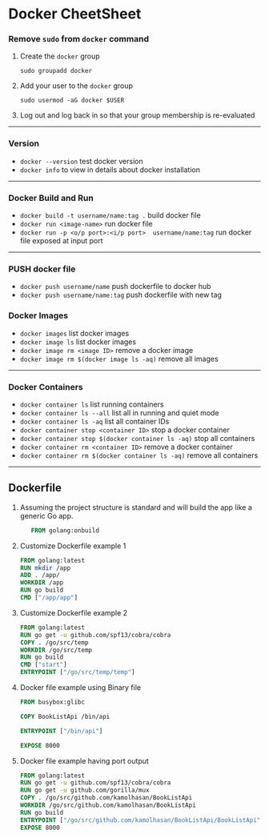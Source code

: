 # Docker CheetSheet

### Remove `sudo` from  `docker` command 

1. Create the `docker` group
    ```
    sudo groupadd docker
    ```
   
2. Add your user to the `docker` group
    ```
    sudo usermod -aG docker $USER
    ```
3. Log out and log back in so that your group membership is re-evaluated

----------------------------
### Version

+ `docker --version` test docker version
+ `docker info` to view in details about docker installation

---------------------------
### Docker Build and Run
+ `docker build -t username/name:tag .` build docker file
+ `docker run <image-name>` run docker file
+ `docker run -p <o/p port>:<i/p port>  username/name:tag` run docker file exposed at input port

--------------------------

### PUSH docker file 
+ `docker push username/name` push dockerfile to docker hub
+ `docker push username/name:tag` push dockerfile with new tag




### Docker Images
+ `docker images` list docker images
+ `docker image ls` list docker images 
+ `docker image rm <image ID>` remove a docker image
+ `docker image rm $(docker image ls -aq)` remove all images

------------------------
### Docker Containers
+ `docker container ls` list running containers
+ `docker container ls --all` list all in running and quiet mode
+ `docker container ls -aq` list all container IDs
+ `docker container stop <container ID>` stop a docker container
+ `docker container stop $(docker container ls -aq)` stop all containers
+ `docker container rm <container ID>` remove a docker container
+ `docker container rm $(docker container ls -aq)` remove all containers
----------------------------------------
## Dockerfile
1. Assuming the project structure is standard and will build the app like 
a generic Go app.
    
    ```dockerfile
       FROM golang:onbuild
    ```
    
2. Customize Dockerfile example 1
    ```dockerfile
    FROM golang:latest
    RUN mkdir /app
    ADD . /app/
    WORKDIR /app
    RUN go build 
    CMD ["/app/app"]
    ```
3. Customize Dockerfile example 2
    ```dockerfile
    FROM golang:latest
    RUN go get -u github.com/spf13/cobra/cobra
    COPY . /go/src/temp
    WORKDIR /go/src/temp
    RUN go build
    CMD ["start"]
    ENTRYPOINT ["/go/src/temp/temp"]
    ```
4. Docker file example using Binary file 
    ```dockerfile
    FROM busybox:glibc
    
    COPY BookListApi /bin/api
    
    ENTRYPOINT ["/bin/api"]
    
    EXPOSE 8000
    ```
5. Docker file example having port output 
    ```dockerfile
    FROM golang:latest
    RUN go get -u github.com/spf13/cobra/cobra
    RUN go get -u github.com/gorilla/mux
    COPY . /go/src/github.com/kamolhasan/BookListApi
    WORKDIR /go/src/github.com/kamolhasan/BookListApi
    RUN go build
    ENTRYPOINT ["/go/src/github.com/kamolhasan/BookListApi/BookListApi"]
    EXPOSE 8000
    ```
 